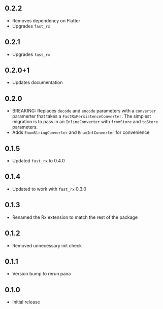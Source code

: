 ## 0.2.2
- Removes dependency on Flutter
- Upgrades `fast_rx`

## 0.2.1
- Upgrades `fast_rx`

## 0.2.0+1
- Updates documentation

## 0.2.0
- BREAKING: Replaces `decode` and `encode` parameters with a `converter` paramerter that takes a `FastRxPersistenceConverter`. The simplest migration is to pass in an `InlineConverter` with `fromStore` and `toStore` parameters.
- Adds `EnumStringConverter` and `EnumIntConverter` for convenience

## 0.1.5
- Updated `fast_rx` to 0.4.0

## 0.1.4
- Updated to work with `fast_rx` 0.3.0

## 0.1.3
- Renamed the Rx extension to match the rest of the package

## 0.1.2
- Removed unnecessary init check

## 0.1.1
- Version bump to rerun pana

## 0.1.0
- Initial release
